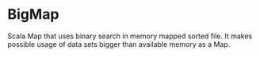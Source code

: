 BigMap
======

Scala Map that uses binary search in memory mapped sorted file. It makes possible usage of data sets bigger than available memory as a Map.
